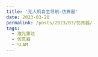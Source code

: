 ```yaml
---
title: '无人机自主导航-仿真器'
date: 2023-03-20
permalink: /posts/2023/03/仿真器/
tags:
  - 激光雷达
  - 仿真器
  - SLAM
---
```

